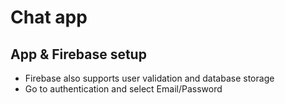 
# Chat app

## App & Firebase setup

- Firebase also supports user validation and database storage
- Go to authentication and select Email/Password


